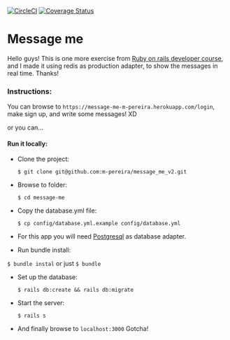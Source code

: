 [![CircleCI](https://circleci.com/gh/m-pereira/message-me.svg?style=svg)](https://circleci.com/gh/m-pereira/message-me)
[![Coverage Status](https://coveralls.io/repos/github/m-pereira/message-me/badge.svg)](https://coveralls.io/github/m-pereira/message-me)

# Message me

Hello guys! This is one more exercise from [Ruby on rails developer course](https://www.udemy.com/course/the-complete-ruby-on-rails-developer-course/),
and I made it using redis as production adapter, to show the messages in real time. Thanks!

### Instructions:

You can browse to `https://message-me-m-pereira.herokuapp.com/login`, make sign up, and write some messages! XD

or you can...

#### Run it locally:

* Clone the project:

      $ git clone git@github.com:m-pereira/message_me_v2.git

* Browse to folder:

      $ cd message-me

* Copy the database.yml file:

      $ cp config/database.yml.example config/database.yml

* For this app you will need [Postgresql](https://www.postgresql.org/) as database adapter.

* Run bundle install:

`$ bundle instal` or just `$ bundle`

* Set up the database:

      $ rails db:create && rails db:migrate

* Start the server:

      $ rails s

* And finally browse to `localhost:3000` Gotcha!
